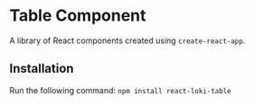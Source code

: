 # Table Component
A library of React components created using `create-react-app`.

## Installation
Run the following command:
`npm install react-loki-table`